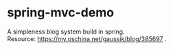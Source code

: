# spring-mvc-demo
A simpleness blog system build in spring.
<br>
Resource: <https://my.oschina.net/gaussik/blog/385697> .
